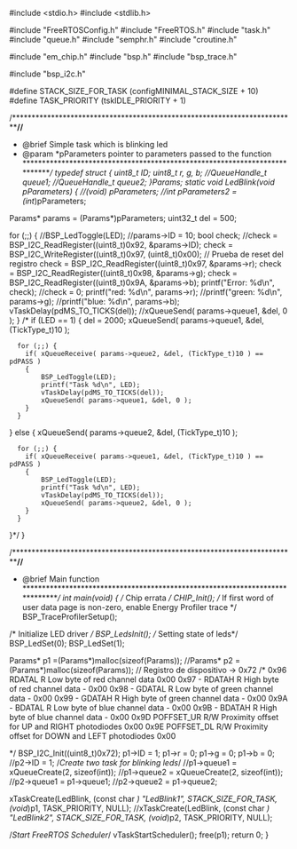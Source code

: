 #include <stdio.h>
#include <stdlib.h>

#include "FreeRTOSConfig.h"
#include "FreeRTOS.h"
#include "task.h"
#include "queue.h"
#include "semphr.h"
#include "croutine.h"

#include "em_chip.h"
#include "bsp.h"
#include "bsp_trace.h"

#include "bsp_i2c.h"


#define STACK_SIZE_FOR_TASK    (configMINIMAL_STACK_SIZE + 10)
#define TASK_PRIORITY          (tskIDLE_PRIORITY + 1)

/***************************************************************************//**
 * @brief Simple task which is blinking led
 * @param *pParameters pointer to parameters passed to the function
 ******************************************************************************/
typedef struct {
	uint8_t ID;
	uint8_t r, g, b;
	//QueueHandle_t* queue1;
	//QueueHandle_t* queue2;
}Params;
static void LedBlink(void *pParameters)
{
  //(void) pParameters;
  //int* pParameters2 = (int*)pParameters;

  Params* params = (Params*)pParameters;
  uint32_t del = 500;

  for (;;) {
	//BSP_LedToggle(LED);
	//params->ID = 10;
	bool check;
	//check = BSP_I2C_ReadRegister((uint8_t)0x92, &params->ID);
	check = BSP_I2C_WriteRegister((uint8_t)0x97, (uint8_t)0x00); // Prueba de reset del registro
	check = BSP_I2C_ReadRegister((uint8_t)0x97, &params->r);
	check = BSP_I2C_ReadRegister((uint8_t)0x98, &params->g);
	check = BSP_I2C_ReadRegister((uint8_t)0x9A, &params->b);
	printf("Error: %d\n", check);
	//check = 0;
	printf("red: %d\n", params->r);
	//printf("green: %d\n", params->g);
	//printf("blue: %d\n", params->b);
	vTaskDelay(pdMS_TO_TICKS(del));
	//xQueueSend( params->queue1, &del, 0 );
  }
  /*
  if (LED == 1) {
	  del = 2000;
	  xQueueSend( params->queue1, &del, (TickType_t)10 );

	  for (;;) {
		if( xQueueReceive( params->queue2, &del, (TickType_t)10 ) == pdPASS )
		{
			BSP_LedToggle(LED);
			printf("Task %d\n", LED);
			vTaskDelay(pdMS_TO_TICKS(del));
			xQueueSend( params->queue1, &del, 0 );
		}
	  }
  }
  else {
	  xQueueSend( params->queue2, &del, (TickType_t)10 );

	  for (;;) {
		if( xQueueReceive( params->queue1, &del, (TickType_t)10 ) == pdPASS )
		{
			BSP_LedToggle(LED);
			printf("Task %d\n", LED);
			vTaskDelay(pdMS_TO_TICKS(del));
			xQueueSend( params->queue2, &del, 0 );
		}
	  }
  }*/
}

/***************************************************************************//**
 * @brief  Main function
 ******************************************************************************/
int main(void)
{
  /* Chip errata */
  CHIP_Init();
  /* If first word of user data page is non-zero, enable Energy Profiler trace */
  BSP_TraceProfilerSetup();

  /* Initialize LED driver */
  BSP_LedsInit();
  /* Setting state of leds*/
  BSP_LedSet(0);
  BSP_LedSet(1);

  Params* p1 =(Params*)malloc(sizeof(Params));
  //Params* p2 =(Params*)malloc(sizeof(Params));
  // Registro de dispositivo -> 0x72
  /*
   	0x96 RDATAL R Low byte of red channel data 0x00
    0x97 - RDATAH R High byte of red channel data - 0x00
	0x98 - GDATAL R Low byte of green channel data - 0x00
	0x99 - GDATAH R High byte of green channel data - 0x00
	0x9A - BDATAL R Low byte of blue channel data - 0x00
	0x9B - BDATAH R High byte of blue channel data - 0x00
	0x9D POFFSET_UR R/W Proximity offset for UP and RIGHT photodiodes 0x00
	0x9E POFFSET_DL R/W Proximity offset for DOWN and LEFT photodiodes 0x00

   */
  BSP_I2C_Init((uint8_t)0x72);
  p1->ID = 1;
  p1->r = 0;
  p1->g = 0;
  p1->b = 0;
  //p2->ID = 1;
  /*Create two task for blinking leds*/
  //p1->queue1 = xQueueCreate(2, sizeof(int));
  //p1->queue2 = xQueueCreate(2, sizeof(int));
  //p2->queue1 = p1->queue1;
  //p2->queue2 = p1->queue2;


  xTaskCreate(LedBlink, (const char *) "LedBlink1", STACK_SIZE_FOR_TASK, (void*)p1, TASK_PRIORITY, NULL);
  //xTaskCreate(LedBlink, (const char *) "LedBlink2", STACK_SIZE_FOR_TASK, (void*)p2, TASK_PRIORITY, NULL);


  /*Start FreeRTOS Scheduler*/
  vTaskStartScheduler();
  free(p1);
  return 0;
}
